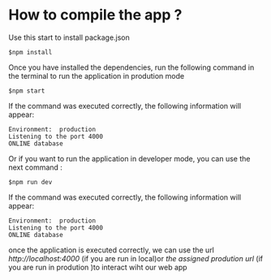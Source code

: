 # How to compile the app ?
Use this start to install package.json

```ssh
$npm install
```
Once you have installed the dependencies, run the following command in the terminal to run the application in prodution mode 
```ssh
$npm start
```

If the command was executed correctly, the following information will appear:
```ssh
Environment:  production
Listening to the port 4000
ONLINE database
```
Or if you want to run the application in developer mode, you can use the next command :

```ssh
$npm run dev
```

If the command was executed correctly, the following information will appear:

```ssh
Environment:  production 
Listening to the port 4000
ONLINE database 
```
once the application is executed correctly, we can use the url *http://localhost:4000* (if you are run in local)or *the assigned prodution url* (if you are run in prodution )to interact wiht  our web app
 
